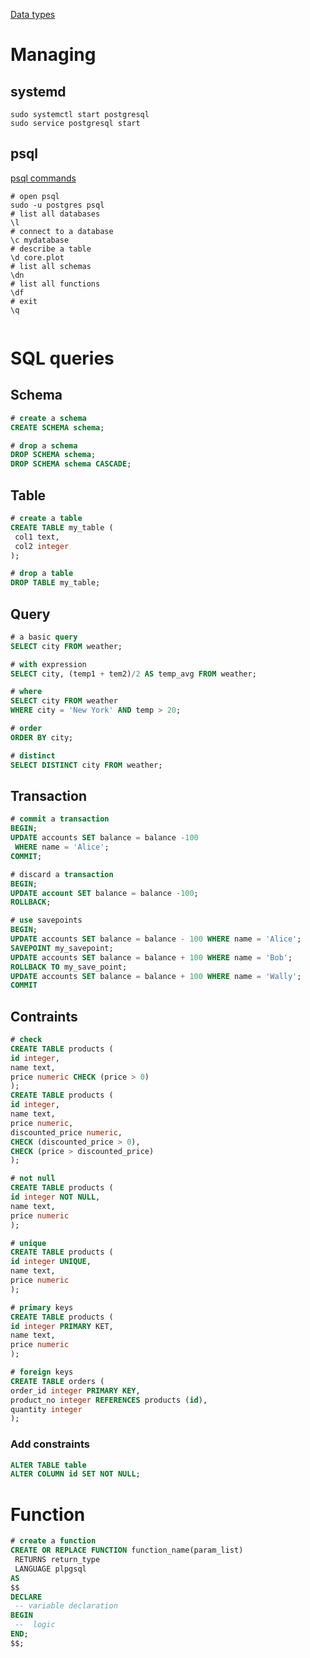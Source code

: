 [Data types](https://www.postgresql.org/docs/current/datatype.html)

# Managing

## systemd
```shell
sudo systemctl start postgresql
sudo service postgresql start
```

## psql
[psql commands](https://www.postgresguide.com/utilities/psql/)
```shell
# open psql
sudo -u postgres psql
# list all databases
\l
# connect to a database
\c mydatabase
# describe a table
\d core.plot
# list all schemas
\dn
# list all functions
\df
# exit
\q


```
# SQL queries

## Schema
```sql
# create a schema
CREATE SCHEMA schema;

# drop a schema
DROP SCHEMA schema;
DROP SCHEMA schema CASCADE;
```
## Table
```sql
# create a table
CREATE TABLE my_table (
 col1 text,
 col2 integer
);

# drop a table
DROP TABLE my_table;
```

## Query
```sql
# a basic query
SELECT city FROM weather;

# with expression
SELECT city, (temp1 + tem2)/2 AS temp_avg FROM weather;

# where
SELECT city FROM weather
WHERE city = 'New York' AND temp > 20;

# order
ORDER BY city;

# distinct
SELECT DISTINCT city FROM weather;
```

## Transaction
```sql
# commit a transaction
BEGIN;
UPDATE accounts SET balance = balance -100
 WHERE name = 'Alice';
COMMIT;

# discard a transaction
BEGIN;
UPDATE account SET balance = balance -100;
ROLLBACK;

# use savepoints
BEGIN;
UPDATE accounts SET balance = balance - 100 WHERE name = 'Alice';
SAVEPOINT my_savepoint;
UPDATE accounts SET balance = balance + 100 WHERE name = 'Bob';
ROLLBACK TO my_save_point;
UPDATE accounts SET balance = balance + 100 WHERE name = 'Wally';
COMMIT
```

## Contraints
```sql
# check
CREATE TABLE products (
id integer,
name text,
price numeric CHECK (price > 0)
);
CREATE TABLE products (
id integer,
name text,
price numeric,
discounted_price numeric,
CHECK (discounted_price > 0),
CHECK (price > discounted_price)
);

# not null
CREATE TABLE products (
id integer NOT NULL,
name text,
price numeric
);

# unique
CREATE TABLE products (
id integer UNIQUE,
name text,
price numeric
);

# primary keys
CREATE TABLE products (
id integer PRIMARY KET,
name text,
price numeric
);

# foreign keys
CREATE TABLE orders (
order_id integer PRIMARY KEY,
product_no integer REFERENCES products (id),
quantity integer
);
```
### Add constraints
```sql
ALTER TABLE table
ALTER COLUMN id SET NOT NULL;
```

# Function

```sql
# create a function
CREATE OR REPLACE FUNCTION function_name(param_list)
 RETURNS return_type
 LANGUAGE plpgsql
AS
$$
DECLARE
 -- variable declaration
BEGIN
 --  logic
END;
$$;

```
